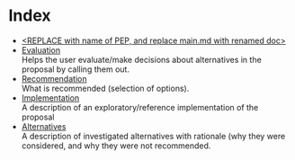 Index
=====
<!-- Provide an index list of documents with brief reading instructions/why that document is included -->
* [\<REPLACE with name of PEP, and replace main.md with renamed doc\>](main.md)
* [Evaluation](evaluation.md)  
  Helps the user evaluate/make decisions about alternatives in the proposal by calling them out.
* [Recommendation](recommendation.md)  
  What is recommended (selection of options).
* [Implementation](implementation.md)  
  A description of an exploratory/reference implementation of the proposal
* [Alternatives](alternatives.md)  
  A description of investigated alternatives with rationale (why they were considered, and why they were not
  recommended.
